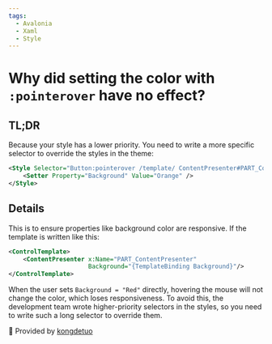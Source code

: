 ```yaml
---
tags:
  - Avalonia
  - Xaml
  - Style
---
```

# Why did setting the color with `:pointerover` have no effect?

## TL;DR

Because your style has a lower priority.
You need to write a more specific selector to override the styles in the theme:

```xml
<Style Selector="Button:pointerover /template/ ContentPresenter#PART_ContentPresenter">
    <Setter Property="Background" Value="Orange" />
</Style>
```

## Details

This is to ensure properties like background color are responsive.
If the template is written like this:

```xml
<ControlTemplate>
    <ContentPresenter x:Name="PART_ContentPresenter"
                      Background="{TemplateBinding Background}"/>
</ControlTemplate>
```

When the user sets `Background = "Red"` directly, hovering the mouse will not change the color, which loses responsiveness. To avoid this, the development team wrote higher-priority selectors in the styles, so you need to write such a long selector to override them.

💖 Provided by [kongdetuo](https://github.com/kongdetuo)
